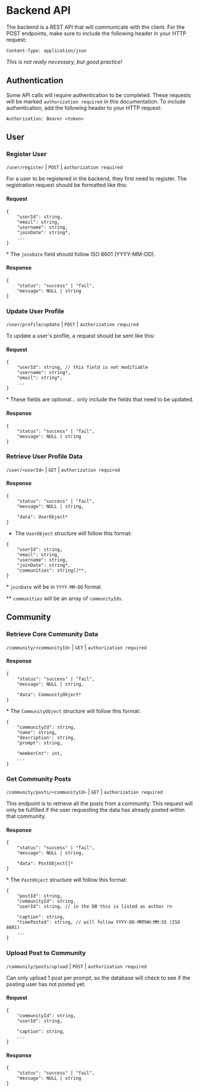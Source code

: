 # Backend API
The backend is a REST API that will communicate with the client. 
For the POST endpoints, make sure to include the following header in your HTTP request:
```
Content-Type: application/json
```
*This is not really necessary, but good practice!*

## Authentication
Some API calls will require authentication to be completed. These requests will be marked `authorization required` in this documentation. To include authentication, add the following header to your HTTP request:
```
Authorization: Bearer <token>
```


## User

### Register User
`/user/register` | `POST` | `authorization required`

For a user to be registered in the backend, they first need to register. The registration request should be formatted like this:

#### Request
```
{
    "userId": string, 
    "email": string,
    "username": string,
    "joinDate": string*,
    ...
}
```
\* The `joinDate` field should follow ISO 8601 (YYYY-MM-DD).

#### Response
```
{
    "status": "success" | "fail",
    "message": NULL | string
}
```

### Update User Profile
`/user/profile/update` | `POST` | `authorization required`

To update a user's profile, a request should be sent like this:

#### Request
```
{
    "userId": string, // this field is not modifiable
    "username": string*,
    "email": string*,
    ...
}
```
\* These fields are optional... only include the fields that need to be updated.

#### Response
```
{
    "status": "success" | "fail",
    "message": NULL | string
}
```

### Retrieve User Profile Data

`/user/<userId>` | `GET` | `authorization required`

#### Response
```
{
    "status": "success" | "fail",
    "message": NULL | string,

    "data": UserObject*
}
```

* The `UserObject` structure will follow this format:
```
{
    "userId": string,
    "email": string,
    "username": string,
    "joinDate": string*,
    "communities": string[]**,
}
```
\* `joinDate` will be in `YYYY-MM-DD` format.

\*\* `communities` will be an array of `communityIds`.


## Community

### Retrieve Core Community Data

`/community/<communityId>` | `GET` | `authorization required`

#### Response
```
{
    "status": "success" | "fail",
    "message": NULL | string,

    "data": CommunityObject*
}
```
\* The `CommunityObject` structure will follow this format:
```
{
    "communityId": string,
    "name": string,
    "description': string,
    "prompt": string,

    "memberCnt": int,
    ...
}
```

### Get Community Posts
`/community/posts/<communityId>` | `GET` | `authorization required`

This endpoint is to retrieve all the posts from a community. This request will only be fulfilled if the user requesting the data has already posted within that community.

#### Response
```
{
    "status": "success" | "fail",
    "message": NULL | string,

    "data": PostObject[]*
}
```

\* The `PostObject` structure will follow this format:
```
{
    "postId": string,
    "communityId": string,
    "userId": string, // in the DB this is listed as author rn
    
    "caption": string,
    "timePosted": string, // will follow YYYY-DD-MMTHH:MM:SS (ISO 8601)
    ...
}
```

### Upload Post to Community
`/community/posts/upload` | `POST` | `authorization required`

Can only upload 1 post per prompt, so the database will check to see if the posting user has not posted yet.

#### Request
```
{
    "communityId": string,
    "userId": string,

    "caption": string,
    ...
}
```

#### Response
```
{
    "status": "success" | "fail",
    "message": NULL | string
}
```

